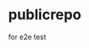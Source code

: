 # publicrepo
for e2e test


























































































































































































































































































































































































































































































































































































































































